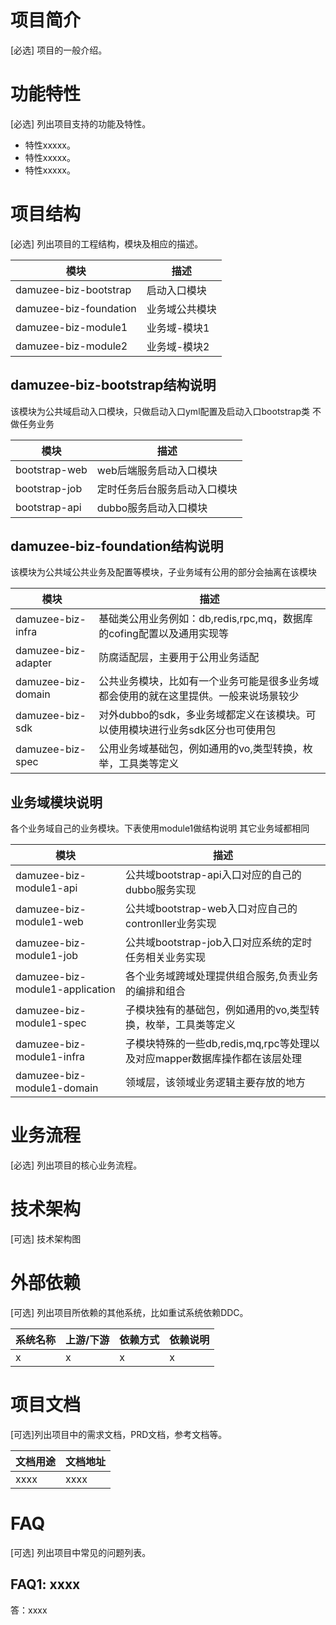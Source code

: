 # 项目简介

[必选] 项目的一般介绍。

# 功能特性

[必选] 列出项目支持的功能及特性。

- 特性xxxxx。
- 特性xxxxx。
- 特性xxxxx。

# 项目结构

[必选] 列出项目的工程结构，模块及相应的描述。

| 模块                | 描述      |
|-------------------|---------|
| damuzee-biz-bootstrap | 启动入口模块  |
| damuzee-biz-foundation | 业务域公共模块 |
| damuzee-biz-module1   | 业务域-模块1 |
| damuzee-biz-module2   | 业务域-模块2 |

## damuzee-biz-bootstrap结构说明

该模块为公共域启动入口模块，只做启动入口yml配置及启动入口bootstrap类 不做任务业务

|  模块   | 描述  |
|  ----  | ----  |
| bootstrap-web  | web后端服务启动入口模块|
| bootstrap-job  | 定时任务后台服务启动入口模块 |
| bootstrap-api  | dubbo服务启动入口模块 |

## damuzee-biz-foundation结构说明

该模块为公共域公共业务及配置等模块，子业务域有公用的部分会抽离在该模块

|  模块   | 描述                                                                            |
|  ----  |-------------------------------------------------------------------------------|
| damuzee-biz-infra  | 基础类公用业务例如：db,redis,rpc,mq，数据库的cofing配置以及通用实现等                                 |
| damuzee-biz-adapter  | 防腐适配层，主要用于公用业务适配|
| damuzee-biz-domain  | 公共业务模块，比如有一个业务可能是很多业务域都会使用的就在这里提供。一般来说场景较少                                    |
| damuzee-biz-sdk  | 对外dubbo的sdk，多业务域都定义在该模块。可以使用模块进行业务sdk区分也可使用包                                  |
| damuzee-biz-spec  | 公用业务域基础包，例如通用的vo,类型转换，枚举，工具类等定义                                               |

## 业务域模块说明

各个业务域自己的业务模块。下表使用module1做结构说明 其它业务域都相同

|  模块   | 描述                                              |
|  ----  |-------------------------------------------------|
| damuzee-biz-module1-api  | 公共域bootstrap-api入口对应的自己的dubbo服务实现               |
| damuzee-biz-module1-web  | 公共域bootstrap-web入口对应自己的contronller业务实现          |
| damuzee-biz-module1-job  | 公共域bootstrap-job入口对应系统的定时任务相关业务实现               |
| damuzee-biz-module1-application  | 各个业务域跨域处理提供组合服务,负责业务的编排和组合                      |
| damuzee-biz-module1-spec  | 子模块独有的基础包，例如通用的vo,类型转换，枚举，工具类等定义                |
| damuzee-biz-module1-infra  | 子模块特殊的一些db,redis,mq,rpc等处理以及对应mapper数据库操作都在该层处理 |
| damuzee-biz-module1-domain  | 领域层，该领域业务逻辑主要存放的地方                              |

# 业务流程

[必选] 列出项目的核心业务流程。

# 技术架构

[可选] 技术架构图

# 外部依赖

[可选] 列出项目所依赖的其他系统，比如重试系统依赖DDC。

| 系统名称 | 上游/下游 | 依赖方式 | 依赖说明 |
|------|-------|------|------|
| x    | x     | x    | x    |

# 项目文档

[可选]列出项目中的需求文档，PRD文档，参考文档等。

| 文档用途 | 文档地址 |
|------|------|
| xxxx | xxxx |

# FAQ

[可选]  列出项目中常见的问题列表。

## FAQ1: xxxx

答：xxxx